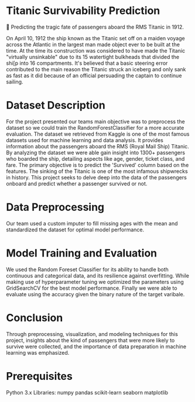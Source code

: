 # Titanic Survivability Prediction
🚢 Predicting the tragic fate of passengers aboard the RMS Titanic in 1912.

On April 10, 1912 the ship known as the Titanic set off on a maiden voyage across the Atlantic in the largest man made object ever to be built at the time. At the time its construction was considered to have made the Titanic "virtually unsinkable" due to its 15 watertight bulkheads that divided the shi[p into 16 compartments. It's believed that a basic steering error contributed to the main reason the Titanic struck an iceberg and only sank as fast as it did because of an official persuading the captain to continue sailing.

# Dataset Description
For the project presented our teams main objective was to preprocess the dataset so we could train the RandomForestClassifier for a more accurate evaluation. The dataset we retrieved from Kaggle is one of the most famous datasets used for machine learning and data analysis. It provides information about the passengers aboard the RMS (Royal Mail Ship) Titanic. 
By analyzing the dataset we were able gain insight into 1300+ passengers who boarded the ship, detailing aspects like age, gender, ticket class, and fare. The primary objective is to predict the 'Survived' column based on the features. The sinking of the Titanic is one of the most infamous shipwrecks in history. This project seeks to delve deep into the data of the passengers onboard and predict whether a passenger survived or not.

# Data Preprocessing
Our team used a custom imputer to fill missing ages with the mean and standardized the dataset for optimal model performance.

# Model Training and Evaluation
We used the Random Foreset Classifier for its ability to handle both continuous and categorical data, and its resilience against overfitting. While making use of hyperparameter tuning we optimized the parameters using GridSearchCV for the best model performance. Finally we were able to evaluate using the accuracy given the binary nature of the target varibale.

# Conclusion

Through preprocessing, visualization, and modeling techniques for this project, insights about the kind of passengers that were more likely to survive were collected, and the importance of data preparation in machine learning was emphasized.

# Prerequisites
Python 3.x
Libraries:
numpy
pandas
scikit-learn
seaborn
matplotlib
